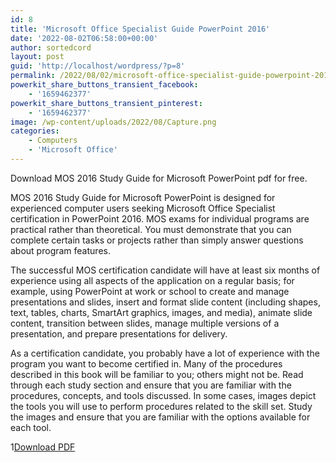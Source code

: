```yaml
---
id: 8
title: 'Microsoft Office Specialist Guide PowerPoint 2016'
date: '2022-08-02T06:58:00+00:00'
author: sortedcord
layout: post
guid: 'http://localhost/wordpress/?p=8'
permalink: /2022/08/02/microsoft-office-specialist-guide-powerpoint-2016/
powerkit_share_buttons_transient_facebook:
    - '1659462377'
powerkit_share_buttons_transient_pinterest:
    - '1659462377'
image: /wp-content/uploads/2022/08/Capture.png
categories:
    - Computers
    - 'Microsoft Office'
---
```


Download MOS 2016 Study Guide for Microsoft PowerPoint pdf for free.

MOS 2016 Study Guide for Microsoft PowerPoint is designed for experienced computer users seeking Microsoft Office Specialist certification in PowerPoint 2016. MOS exams for individual programs are practical rather than theoretical. You must demonstrate that you can complete certain tasks or projects rather than simply answer questions about program features.

 The successful MOS certification candidate will have at least six months of experience using all aspects of the application on a regular basis; for example, using PowerPoint at work or school to create and manage presentations and slides, insert and format slide content (including shapes, text, tables, charts, SmartArt graphics, images, and media), animate slide content, transition between slides, manage multiple versions of a presentation, and prepare presentations for delivery.

As a certification candidate, you probably have a lot of experience with the program you want to become certified in. Many of the procedures described in this book will be familiar to you; others might not be. Read through each study section and ensure that you are familiar with the procedures, concepts, and tools discussed. In some cases, images depict the tools you will use to perform procedures related to the skill set. Study the images and ensure that you are familiar with the options available for each tool.

1[Download PDF](https://drive.google.com/uc?export=download&id=1gcickLK4-_IVAztnk74J6BJccM74W78Y)